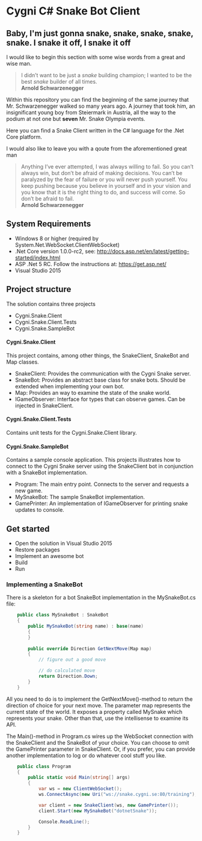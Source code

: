 # Cygni C# Snake Bot Client

## Baby, I'm just gonna snake, snake, snake, snake, snake. I snake it off, I snake it off

I would like to begin this section with some wise words from a great and wise man.

> I didn’t want to be just a *snake* building champion; I wanted to be the best *snake* builder of all times. <br /> **Arnold Schwarzenegger**

Within this repository you can find the beginning of the same journey that Mr. Schwarzenegger walked so many years ago. 
A journey that took him, an insignificant young boy from Steiermark in Austria, all the way to the podium at not one but **seven** Mr. Snake Olympia events.

Here you can find a Snake Client written in the C# language for the .Net Core platform.

I would also like to leave you with a qoute from the aforementioned great man

> Anything I’ve ever attempted, I was always willing to fail. So you can’t always win, but don’t be afraid of making decisions. You can’t be paralyzed by the fear of failure or you will never push yourself. You keep pushing because you believe in yourself and in your vision and you know that it is the right thing to do, and success will come. So don’t be afraid to fail. <br /> **Arnold Schwarzenegger**

## System Requirements

- Windows 8 or higher (required by System.Net.WebSocket.ClientWebSocket)
- .Net Core version 1.0.0-rc2, see: http://docs.asp.net/en/latest/getting-started/index.html
- ASP .Net 5 RC. Follow the instructions at: https://get.asp.net/
- Visual Studio 2015

## Project structure
The solution contains three projects
- Cygni.Snake.Client
- Cygni.Snake.Client.Tests
- Cygni.Snake.SampleBot

#### Cygni.Snake.Client
This project contains, among other things, the SnakeClient, SnakeBot and Map classes.

- SnakeClient: Provides the communication with the Cygni Snake server.
- SnakeBot: Provides an abstract base class for snake bots. Should be extended when implementing your own bot.
- Map: Provides an way to examine the state of the snake world.
- IGameObserver: Interface for types that can observe games. Can be injected in SnakeClient.

#### Cygni.Snake.Client.Tests
Contains unit tests for the Cygni.Snake.Client library.

#### Cygni.Snake.SampleBot
Contains a sample console application. This projects illustrates how to connect to the Cygni Snake server using the SnakeClient bot in conjunction with a SnakeBot implementation.

- Program: The main entry point. Connects to the server and requests a new game.
- MySnakeBot: The sample SnakeBot implementation.
- GamePrinter: An implementation of IGameObserver for printing snake updates to console.

## Get started

- Open the solution in Visual Studio 2015
- Restore packages
- Implement an awesome bot
- Build
- Run

### Implementing a SnakeBot

There is a skeleton for a bot SnakeBot implementation in the MySnakeBot.cs file:

```csharp
    public class MySnakeBot : SnakeBot
    {
        public MySnakeBot(string name) : base(name)
        {
        }
        
        public override Direction GetNextMove(Map map)
        {
            // figure out a good move

            // do calculated move
            return Direction.Down;
        }
    }
```

All you need to do is to implement the GetNextMove()-method to return the direction of choice for your next move. The parameter map represents the current state of the world. It exposes a property called MySnake which represents your snake. Other than that, use the intellisense to examine its API.

The Main()-method in Program.cs wires up the WebSocket connection with the SnakeClient and the SnakeBot of your choice. You can choose to omit the GamePrinter parameter in SnakeClient. Or, if you prefer, you can provide another implementation to log or do whatever cool stuff you like.

```csharp
    public class Program
    {
        public static void Main(string[] args)
        {
            var ws = new ClientWebSocket();
            ws.ConnectAsync(new Uri("ws://snake.cygni.se:80/training"), CancellationToken.None).Wait();

            var client = new SnakeClient(ws, new GamePrinter());
            client.Start(new MySnakeBot("dotnetSnake"));

            Console.ReadLine();
        }
    }
```
